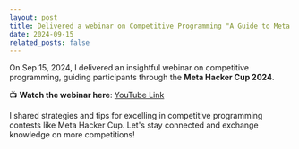 ```yaml
---
layout: post
title: Delivered a webinar on Competitive Programming "A Guide to Meta Hacker Cup 2024"
date: 2024-09-15
related_posts: false
---
```


On Sep 15, 2024, I delivered an insightful webinar on competitive programming, guiding participants through the **Meta Hacker Cup 2024**.

📺 **Watch the webinar here**: [YouTube Link](https://youtu.be/_nT2VTV621E)

I shared strategies and tips for excelling in competitive programming contests like Meta Hacker Cup. Let's stay connected and exchange knowledge on more competitions!
